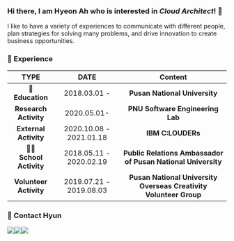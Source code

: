 ### Hi there,  I am Hyeon Ah who is interested in *Cloud Architect*! :raising_hand:
I like to have a variety of experiences to communicate with different people, plan strategies for solving many problems, and drive innovation to create business opportunities.

   
### :dizzy: Experience​
|              TYPE               |          DATE           |                           Content                            |
| :-----------------------------: | :---------------------: | :----------------------------------------------------------: |
| :school_satchel:<br />**Education** |      2018.03.01 -       |                  **Pusan National University**                   |
|     **Research** <br />**Activity**     |       2020.05.01-       |                 **PNU Software Engineering Lab**                 |
|     **External** <br />**Activity**     | 2020.10.08 - 2021.01.18 |                        **IBM C:LOUDERs**                         |
| :ok_woman:<br />**School Activity** | 2018.05.11 - 2020.02.19 |   **Public Relations Ambassador of Pusan National University**   |
|    **Volunteer** <br />**Activity**     | 2019.07.21 - 2019.08.03 | **Pusan National University Overseas Creativity Volunteer Group** |  
     
###  :purple_heart: ​Contact Hyun 
<a href="mailto:sha082072@gmail.com" target="_blank"><img src="https://img.shields.io/badge/gmail-EA4335?style=flat-square&logo=gmail&logoColor=white"/></a><a href="https://blog.naver.com/sha0820" target="_blank"><img src="https://img.shields.io/badge/naver-03C75A?style=flat-square&logo=naver&logoColor=white"/></a><a href="https://github.com/HYEONAH-SONG" target="_blank"><img src="https://img.shields.io/badge/GitHub-181717?style=flat-square&logo=GitHubt&logoColor=white"/></a>

